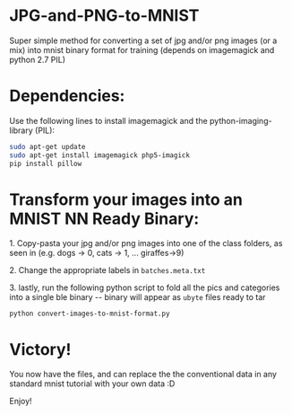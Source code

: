 # JPG-and-PNG-to-MNIST

Super simple method for converting a set of jpg and/or png images (or a mix) into mnist binary format for training (depends on imagemagick and python 2.7 PIL)

# Dependencies:

Use the following lines to install imagemagick and the python-imaging-library (PIL):

```bash
sudo apt-get update
sudo apt-get install imagemagick php5-imagick
pip install pillow
```

# Transform your images into an MNIST NN Ready Binary:


1\. Copy-pasta your jpg and/or png images into one of the class folders, as seen in  (e.g. dogs -> 0, cats -> 1, ... giraffes->9)

2\. Change the appropriate labels in `batches.meta.txt`

3\. lastly, run the following python script to fold all the pics and categories into a single ble binary -- binary will appear as `ubyte` files ready to tar

`python convert-images-to-mnist-format.py`


# Victory!

You now have the files, and can replace the the conventional data in any standard mnist tutorial with your own data :D

Enjoy!

